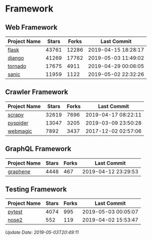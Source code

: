 # Framework

## Web Framework

| Project Name | Stars | Forks | Last Commit |
| ------------ | ----- | ----- | ----------- |
| [flask](https://github.com/pallets/flask) | 43761 | 12286 | 2019-04-15 18:28:17 |
| [django](https://github.com/django/django) | 41269 | 17762 | 2019-05-03 11:49:02 |
| [tornado](https://github.com/tornadoweb/tornado) | 17675 | 4911 | 2019-04-29 00:06:05 |
| [sanic](https://github.com/huge-success/sanic) | 11959 | 1122 | 2019-05-02 22:32:26 |

## Crawler Framework

| Project Name | Stars | Forks | Last Commit |
| ------------ | ----- | ----- | ----------- |
| [scrapy](https://github.com/scrapy/scrapy) | 32619 | 7696 | 2019-04-17 08:22:11 |
| [pyspider](https://github.com/binux/pyspider) | 13047 | 3205 | 2019-03-09 23:50:28 |
| [webmagic](https://github.com/code4craft/webmagic) | 7892 | 3437 | 2017-12-02 02:57:06 |

## GraphQL Framework

| Project Name | Stars | Forks | Last Commit |
| ------------ | ----- | ----- | ----------- |
| [graphene](https://github.com/graphql-python/graphene) | 4448 | 467 | 2019-04-12 23:29:53 |

## Testing Framework

| Project Name | Stars | Forks | Last Commit |
| ------------ | ----- | ----- | ----------- |
| [pytest](https://github.com/pytest-dev/pytest) | 4074 | 995 | 2019-05-03 00:05:07 |
| [nose2](https://github.com/nose-devs/nose2) | 552 | 119 | 2019-04-02 15:53:47 |

*Update Date: 2019-05-03T20:49:11*